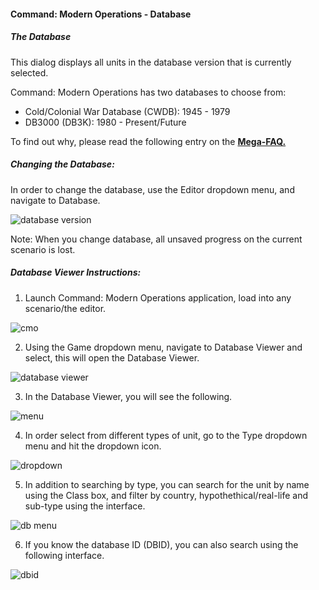 #### Command: Modern Operations - Database

##### The Database

This dialog displays all units in the database version that is currently selected.

Command: Modern Operations has two databases to choose from:

* Cold/Colonial War Database (CWDB): 1945 - 1979
* DB3000 (DB3K): 1980 - Present/Future

To find out why, please read the following entry on the [**Mega-FAQ.**](https://command.matrixgames.com/?page_id=2920#1105)

##### Changing the Database:

In order to change the database, use the Editor dropdown menu, and navigate to Database.

![database version](https://github.com/GrandStrategos/Command_Resources/assets/133597501/8bc61b6a-1982-4901-91c0-2f91ed9c6853)

Note: When you change database, all unsaved progress on the current scenario is lost.

##### Database Viewer Instructions:

1.  Launch Command: Modern Operations application, load into any scenario/the editor.

![cmo](https://github.com/GrandStrategos/Command_Resources/assets/133597501/9fa802ac-4197-427b-a49a-c87ad482f2ef)

2.  Using the Game dropdown menu, navigate to Database Viewer and select, this will open the Database Viewer.

![database viewer](https://github.com/GrandStrategos/Command_Resources/assets/133597501/b7b111ae-e5f6-4660-a40c-c44d32d1f490)

3. In the Database Viewer, you will see the following.

![menu](https://github.com/GrandStrategos/Command_Resources/assets/133597501/2b7f529f-1fc4-4b9a-abfa-e861fe1122ca)

4. In order select from different types of unit, go to the Type dropdown menu and hit the dropdown icon.

![dropdown](https://github.com/GrandStrategos/Command_Resources/assets/133597501/599f9895-502b-4259-b43b-e43feec72247)

5. In addition to searching by type, you can search for the unit by name using the Class box, and filter by country, hypothethical/real-life and sub-type using the interface.

![db menu](https://github.com/GrandStrategos/Command_Resources/assets/133597501/26c3283e-26cd-4689-b003-4a0efa5c3a95)

6. If you know the database ID (DBID), you can also search using the following interface.

![dbid](https://github.com/GrandStrategos/Command_Resources/assets/133597501/ede30d29-95c2-459e-8641-8ca7e084ad02)
